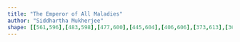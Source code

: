 ```yaml
---
title: "The Emperor of All Maladies"
author: "Siddhartha Mukherjee"
shape: [[561,596],[483,598],[477,600],[445,604],[406,606],[373,613],[369,615],[366,620],[368,674],[374,721],[376,809],[378,832],[381,925],[388,1070],[390,1088],[390,1114],[395,1175],[397,1235],[400,1258],[400,1277],[403,1313],[407,1444],[412,1447],[429,1449],[494,1448],[533,1445],[541,1443],[553,1435],[563,1422],[559,1335],[560,1313],[558,1293],[556,1218],[554,1202],[554,1169],[552,1160],[551,1084],[549,1066],[549,1038],[546,1014],[547,998],[544,971],[544,941],[542,927],[535,724],[532,696],[533,667],[534,664],[540,659],[578,657],[585,655],[592,650],[608,631],[633,625],[644,620],[655,620],[658,618],[660,614],[659,605],[657,601],[654,599],[633,596],[595,596]]
---
```

